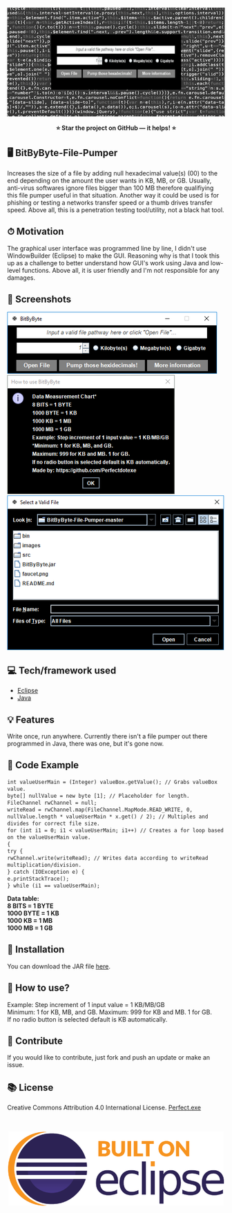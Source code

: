 <p align="center">
  <img src="images/examplemain.gif">
</p>

<p align="center"><b>⭐️ Star the project on GitHub — it helps! ⭐️</b></p>

## 🖥 BitByByte-File-Pumper
Increases the size of a file by adding null hexadecimal value(s) (00) to the end depending on the amount the user wants in KB, MB, or GB. Usually, anti-virus softwares ignore files bigger than 100 MB therefore qualifiying this file pumper useful in that situation. Another way it could be used is for phishing or testing a networks transfer speed or a thumb drives transfer speed. Above all, this is a penetration testing tool/utility, not a black hat tool.

## ⏱ Motivation
The graphical user interface was programmed line by line, I didn't use WindowBuilder (Eclipse) to make the GUI. Reasoning why is that I took this up as a challenge to better understand how GUI's work using Java and low-level functions. Above all, it is user friendly and I'm not responsible for any damages.

## 📸 Screenshots
<img src="images/screenshot1.PNG"><br/><img src="images/screenshot2.PNG"><br/><img src="images/screenshot.PNG"><br/>

## 💻 Tech/framework used
- [Eclipse](https://www.eclipse.org/)
- [Java](https://www.java.com/)

## 💡 Features
Write once, run anywhere. Currently there isn't a file pumper out there programmed in Java, there was one, but it's gone now.

## 🧠 Code Example
```public void actionPerformed(java.awt.event.ActionEvent evt) {
int valueUserMain = (Integer) valueBox.getValue(); // Grabs valueBox value.
byte[] nullValue = new byte [1]; // Placeholder for length.
FileChannel rwChannel = null;
writeRead = rwChannel.map(FileChannel.MapMode.READ_WRITE, 0, nullValue.length * valueUserMain * x.get() / 2); // Multiples and divides for correct file size.
for (int i1 = 0; i1 < valueUserMain; i1++) // Creates a for loop based on the valueUserMain value.
{
try {
rwChannel.write(writeRead); // Writes data according to writeRead multiplication/division.
} catch (IOException e) {
e.printStackTrace();
} while (i1 == valueUserMain);
```

**Data table:**<br/>
**8 BITS = 1 BYTE**<br/>
**1000 BYTE = 1 KB**<br/>
**1000 KB = 1 MB**<br/>
**1000 MB = 1 GB**<br/>

## 💼 Installation
You can download the JAR file <a href="https://github.com/Perfectdotexe/BitByByte-File-Pumper/raw/master/BitByByte.jar">here</a>.

## 🔨 How to use?
Example: Step increment of 1 input value = 1 KB/MB/GB<br/>
Minimum: 1 for KB, MB, and GB. Maximum: 999 for KB and MB. 1 for GB.<br/>
If no radio button is selected default is KB automatically.

## 🔑 Contribute
If you would like to contribute, just fork and push an update or make an issue.

## 📚 License
Creative Commons Attribution 4.0 International License. <a href="https://github.com/Perfectdotexe">Perfect.exe</a><br/><br/><br/>

<p align="center">
<img src="images/eclipse.png" width="500">
</p>
